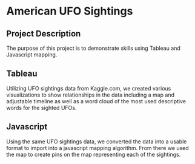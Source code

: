 # American UFO Sightings

## Project Description
The purpose of this project is to demonstrate skills using Tableau and Javascript mapping. 

## Tableau
Utilizing UFO sightings data from Kaggle.com, we created various visualizations to show relationships in the data including a map and adjustable timeline as well as a word cloud of the most used descriptive words for the sighted UFOs.

## Javascript
Using the same UFO sightings data, we converted the data into a usable format to import into a javascript mapping algorithm. From there we used the map to create pins on the map representing each of the sightings.
